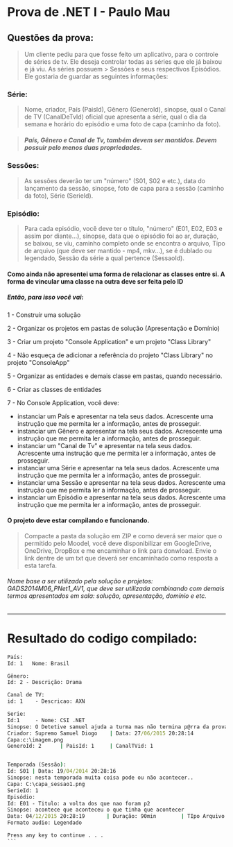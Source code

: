 # Prova de .NET I - Paulo Mau

## Questões da prova:

> Um cliente pediu para que fosse feito um aplicativo, para o controle de séries de tv.
> Ele deseja controlar todas as séries que ele já baixou e já viu. As séries possuem > Sessões e seus respectivos Episódios.
> Ele gostaria de guardar as seguintes informações:

### Série:
> Nome, criador, País (PaisId), Gênero (GeneroId), sinopse, qual o Canal de TV (CanalDeTvId) oficial que apresenta a série, qual o dia da semana e horário do episódio e uma foto de capa (caminho da foto).

> ##### País, Gênero e Canal de Tv, também devem ser mantidos. Devem possuir pelo menos duas propriedades.
### Sessões:
> As sessões deverão ter um "número" (S01, S02 e etc.), data do lançamento da sessão, sinopse, foto de capa para a sessão (caminho da foto), Série (SerieId).
### Episódio:
> Para cada episódio, você deve ter o título, "número" (E01, E02, E03 e assim por diante...), sinopse, data que o episódio foi ao ar, duração, se baixou, se viu, caminho completo onde se encontra o arquivo, Tipo de arquivo (que deve ser mantido - mp4, mkv...), se é dublado ou legendado, Sessão da série a qual pertence (SessaoId).

#### Como ainda não apresentei uma forma de relacionar as classes entre si. A forma de vincular uma classe na outra deve ser feita pelo ID


##### Então, para isso você vai:

1 - Construir uma solução

2 - Organizar os projetos em pastas de solução (Apresentação e Domínio)

3 - Criar um projeto "Console Application" e um projeto "Class Library"

4 - Não esqueça de adicionar a referência do projeto "Class Library" no projeto "ConsoleApp"

5 - Organizar as entidades e demais classe em pastas, quando necessário.

6 - Criar as classes de entidades

7 - No Console Application, você deve:

*  instanciar um País e apresentar na tela seus dados. Acrescente uma instrução que me permita ler a informação, antes de prosseguir.
*  instanciar um Gênero e apresentar na tela seus dados. Acrescente uma instrução que me permita ler a informação, antes de prosseguir.
*  instanciar um "Canal de Tv" e apresentar na tela seus dados. Acrescente uma instrução que me permita ler a informação, antes de prosseguir.
* instanciar uma Série e apresentar na tela seus dados. Acrescente uma instrução que me permita ler a informação, antes de prosseguir.
* instanciar uma Sessão e apresentar na tela seus dados. Acrescente uma instrução que me permita ler a informação, antes de prosseguir.
* instanciar um Episódio e apresentar na tela seus dados. Acrescente uma instrução que me permita ler a informação, antes de prosseguir.

#### O projeto deve estar compilando e funcionando.

>Compacte a pasta da solução em ZIP e como deverá ser maior que o permitido pelo Moodel, você deve disponibilizar em GoogleDrive, OneDrive, DropBox e me encaminhar o link para donwload. Envie o link dentre de um txt que deverá ser encaminhado como resposta a esta tarefa.

###### Nome base a ser utilizado pela solução e projetos: GADS2014M06_PNet1_AV1, que deve ser utilizada combinando com demais termos apresentados em sala: solução, apresentação, domínio e etc.

---
# Resultado do codigo compilado:
````cmd
País:
Id: 1   Nome: Brasil

Gênero:
Id: 2 - Descrição: Drama

Canal de TV:
id: 1    - Descricao: AXN

Serie:
Id:1     - Nome: CSI .NET
Sinopse: O Detetive samuel ajuda a turma mas não termina p@rra da prova
Criador: Supremo Samuel Diogo    | Data: 27/06/2015 20:28:14
Capa:c:\imagem.png
GeneroId: 2      | PaisId: 1     | CanalTVid: 1


Temporada (Sessão):
Id: S01 | Data: 19/04/2014 20:28:16
Sinopse: nesta temporada muita coisa pode ou não acontecer..
Capa: C:\capa_sessao1.png
SerieId: 1
Episódio:
Id: E01 - Titulo: a volta dos que nao foram p2
Sinopse: acontece que aconteceu o que tinha que acontecer
Data: 04/12/2015 20:28:19       | Duração: 90min        | TIpo Arquivo: mkv
Formato audio: Legendado

Press any key to continue . . .
```
